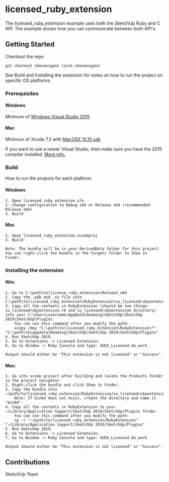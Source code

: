 # licensed_ruby_extension

The licensed_ruby_extension example uses both the SketchUp Ruby and C API. The example shows how you can communicate between both API's.

## Getting Started

Checkout the repo
```
git checkout shenanigans local-shenanigans
```

See Build and Installing the extension for notes on how to run the project on specific OS platforms.

### Prerequisites

#### Windows
Minimum of [Windows Visual Studio 2015](https://www.visualstudio.com/vs/older-downloads/)

#### Mac
Minimum of Xcode 7.2 with [MacOSX 10.10 sdk](https://github.com/phracker/MacOSX-SDKs)

If you want to use a newer Visual Studio, then make sure you have the 2015 compiler installed. [More info.](https://blogs.msdn.microsoft.com/vcblog/2017/11/02/visual-studio-build-tools-now-include-the-vs2017-and-vs2015-msvc-toolsets/)

### Build

How to run the projects for each platform.

#### Windows
```
1. Open licensed_ruby_extension.sln
2. Change configuration to Debug x64 or Release x64 (recommended: Release x64)
3. Build
```

#### Mac
```
1. Open licensed_ruby_extension.xcodeproj
2. Build

Note: The bundle will be in your DerivedData folder for this project.
You can right-click the bundle in the Targets folder to Show in Finder.
```

### Installing the extension

#### Win:
```
1. Go to C:\path\to\license_ruby_extension\Release_x64
2. Copy the .pdb and .so file into C:\path\to\licensed_ruby_extension\RubyExtension\su_licensedrubyextension\bin64
3. Copy all the contents in RubyExtension (should be two things: su_licensedrubyextension.rb and su_licensedrubyextension directory) into your C:\Users\username\AppData\Roaming\SketchUp\SketchUp 2019\SketchUp\Plugins
    You can use this command after you modify the path:
    xcopy /dey "C:\path\to\licensed_ruby_Extension\RubyExtension\*" "C:\path\to\appdata\Roaming\SketchUp\SketchUp 2019\SketchUp\Plugins"
4. Run SketchUp 2019.
5. Go to Extensions -> Licensed Extension.
6. Go to Window -> Ruby Console and type: SUEX_Licensed.do_work

Output should either be "This extension is not licensed" or "Success".
```

#### Mac:
```
1. Go into xcode project after building and locate the Products folder in the project navigator.
2. Right-click the bundle and click Show in Finder.
3. Copy the bundle into ~/path/to/licensed_ruby_extension/RubyExtension/su_licensedrubyextension/bin64
    Note: If bin64 does not exist, create the directory and name it "bin64".
4. Copy all the contents in RubyExtension to your ~/Library/Application Support/SketchUp 2019/SketchUp/Plugins folder.
    You can use this command after you modify the path:
    cp -r "~/path/to/licensed_ruby_extension/RubyExtension" "~/Library/Application Support/SketchUp 2019/SketchUp/Plugins"
5. Run SketchUp 2019.
6. Go to Extensions -> Licensed Extension.
7. Go to Window -> Ruby Console and type: SUEX_Licensed.do_work

Output should either be "This extension is not licensed" or "Success".
```

## Contributions
SketchUp Team